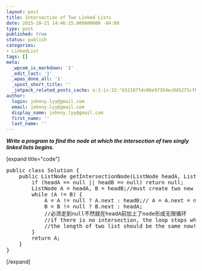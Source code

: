```yaml
---
layout: post
title: Intersection of Two Linked Lists
date: 2015-10-21 14:46:15.000000000 -04:00
type: post
published: true
status: publish
categories:
- LinkedList
tags: []
meta:
  _wpcom_is_markdown: '1'
  _edit_last: '1'
  _wpas_done_all: '1'
  _spost_short_title: ''
  _jetpack_related_posts_cache: a:1:{s:32:"b52187fdc06e97354ec0d5271cfb5b8f";a:2:{s:7:"expires";i:1468233363;s:7:"payload";a:3:{i:0;a:1:{s:2:"id";i:1848;}i:1;a:1:{s:2:"id";i:216;}i:2;a:1:{s:2:"id";i:222;}}}}
author:
  login: johnny.lyy@gmail.com
  email: johnny.lyy@gmail.com
  display_name: johnny.lyy@gmail.com
  first_name: ''
  last_name: ''
---
```

<p><strong><em>Write a program to find the node at which the intersection of two singly linked lists begins.</em></strong></p>
<p>[expand title="code"]</p>
<pre>
public class Solution {
    public ListNode getIntersectionNode(ListNode headA, ListNode headB) {
        if (headA == null || headB == null) return null;
        ListNode A = headA, B = headB;//must create two new node, can't change headA headB
        while (A != B) {
            A = A != null ? A.next : headB;// A = A.next = null ?....wrong!!
            B = B != null ? B.next : headA;
            //必须走到null不然就在headA前加上了node形成无限循环
            //if there is no intersection, the loop stops when both A and B gets to null
            //the length of two list should be the same now!
        }
        return A;
    }
}
</pre>
<p>[/expand]</p>

